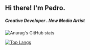 ## Hi there! I'm Pedro.
##### Creative Developer . New Media Artist

![Anurag's GitHub stats](https://github-readme-stats.vercel.app/api?username=rochasdemarte&show_icons=true&theme=radical)

<!--
- 🔭 I’m currently working on ...
- 🌱 I’m currently learning ...
- 👯 I’m looking to collaborate on ...
- 🤔 I’m looking for help with ...
- 💬 Ask me about ...
- 📫 How to reach me: ...
- 😄 Pronouns: ...
- ⚡ Fun fact: ... 
-->

[![Top Langs](https://github-readme-stats.vercel.app/api/top-langs/?username=rochasdemarte&layout=compact)](https://github.com/rochasdemarte)
